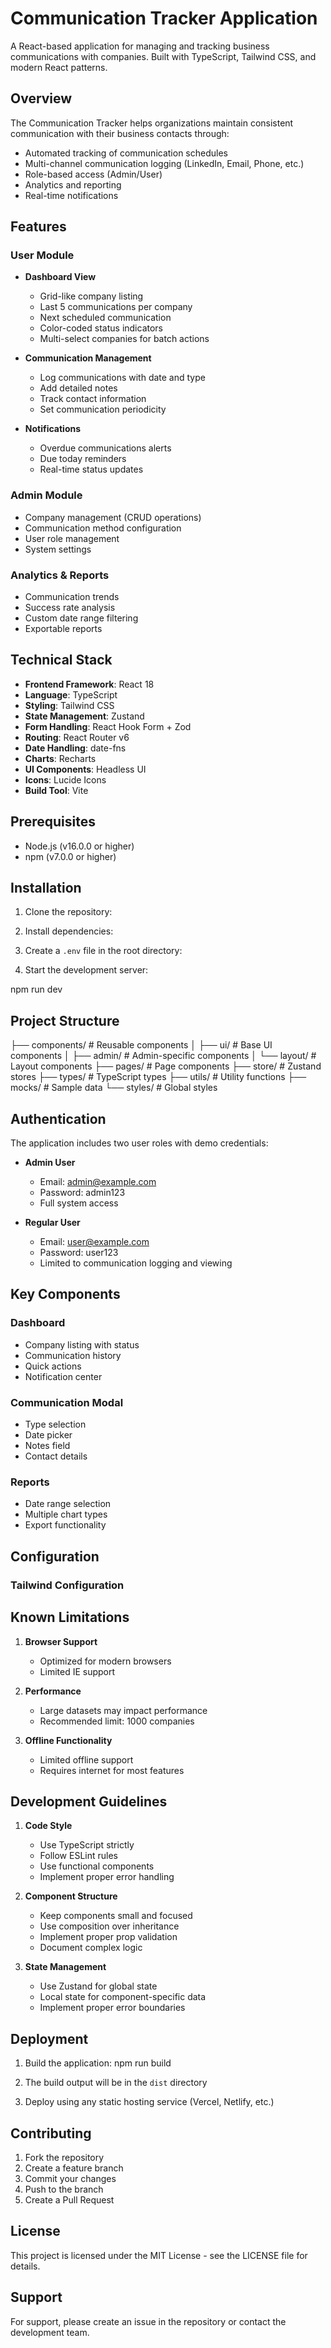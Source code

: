 # Communication Tracker Application

A React-based application for managing and tracking business communications with companies. Built with TypeScript, Tailwind CSS, and modern React patterns.

## Overview

The Communication Tracker helps organizations maintain consistent communication with their business contacts through:
- Automated tracking of communication schedules
- Multi-channel communication logging (LinkedIn, Email, Phone, etc.)
- Role-based access (Admin/User)
- Analytics and reporting
- Real-time notifications

## Features

### User Module
- **Dashboard View**
  - Grid-like company listing
  - Last 5 communications per company
  - Next scheduled communication
  - Color-coded status indicators
  - Multi-select companies for batch actions

- **Communication Management**
  - Log communications with date and type
  - Add detailed notes
  - Track contact information
  - Set communication periodicity

- **Notifications**
  - Overdue communications alerts
  - Due today reminders
  - Real-time status updates

### Admin Module
- Company management (CRUD operations)
- Communication method configuration
- User role management
- System settings

### Analytics & Reports
- Communication trends
- Success rate analysis
- Custom date range filtering
- Exportable reports

## Technical Stack

- **Frontend Framework**: React 18
- **Language**: TypeScript
- **Styling**: Tailwind CSS
- **State Management**: Zustand
- **Form Handling**: React Hook Form + Zod
- **Routing**: React Router v6
- **Date Handling**: date-fns
- **Charts**: Recharts
- **UI Components**: Headless UI
- **Icons**: Lucide Icons
- **Build Tool**: Vite

## Prerequisites

- Node.js (v16.0.0 or higher)
- npm (v7.0.0 or higher)

## Installation

1. Clone the repository:

2. Install dependencies:

3. Create a `.env` file in the root directory:

4. Start the development server:

npm run dev






## Project Structure

├── components/ # Reusable components
│ ├── ui/ # Base UI components
│ ├── admin/ # Admin-specific components
│ └── layout/ # Layout components
├── pages/ # Page components
├── store/ # Zustand stores
├── types/ # TypeScript types
├── utils/ # Utility functions
├── mocks/ # Sample data
└── styles/ # Global styles


## Authentication

The application includes two user roles with demo credentials:

- **Admin User**
  - Email: admin@example.com
  - Password: admin123
  - Full system access

- **Regular User**
  - Email: user@example.com
  - Password: user123
  - Limited to communication logging and viewing

## Key Components

### Dashboard
- Company listing with status
- Communication history
- Quick actions
- Notification center

### Communication Modal
- Type selection
- Date picker
- Notes field
- Contact details

### Reports
- Date range selection
- Multiple chart types
- Export functionality

## Configuration

### Tailwind Configuration


## Known Limitations

1. **Browser Support**
   - Optimized for modern browsers
   - Limited IE support

2. **Performance**
   - Large datasets may impact performance
   - Recommended limit: 1000 companies

3. **Offline Functionality**
   - Limited offline support
   - Requires internet for most features

## Development Guidelines

1. **Code Style**
   - Use TypeScript strictly
   - Follow ESLint rules
   - Use functional components
   - Implement proper error handling

2. **Component Structure**
   - Keep components small and focused
   - Use composition over inheritance
   - Implement proper prop validation
   - Document complex logic

3. **State Management**
   - Use Zustand for global state
   - Local state for component-specific data
   - Implement proper error boundaries

## Deployment

1. Build the application: npm run build


2. The build output will be in the `dist` directory

3. Deploy using any static hosting service (Vercel, Netlify, etc.)

## Contributing

1. Fork the repository
2. Create a feature branch
3. Commit your changes
4. Push to the branch
5. Create a Pull Request

## License

This project is licensed under the MIT License - see the LICENSE file for details.

## Support

For support, please create an issue in the repository or contact the development team.